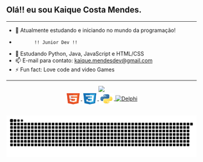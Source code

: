 ## Olá!! eu sou Kaique Costa Mendes.

------------------------------------------------------------------
- 🔭 Atualmente estudando e iniciando no mundo da programação!
-            !! Junior Dev !!
- 🌱 Estudando Python, Java, JavaScript e HTML/CSS 
- 📫 E-mail para contato: kaique.mendesdev@gmail.com
- ⚡ Fun fact: Love code and video Games
 ------------------------------------------------------------------
 <div align="center">
  <a href="https://github.com/KaiqueMends">
  <img height="150em" src="https://github-readme-stats.vercel.app/api/top-langs/?username=KaiqueMends&amp;layout=compact&amp;langs_count=7&amp;theme=tokyonight"/>
<div style="display-inline_block">   
<img align="center" alt="HTML" height="30" width="40" src="https://raw.githubusercontent.com/devicons/devicon/master/icons/html5/html5-original.svg" style="max-width: 100%;">
<img align="center" alt="CSS" height="30" width="40" src="https://raw.githubusercontent.com/devicons/devicon/master/icons/css3/css3-original.svg" style="max-width: 100%;">
<img align="center" alt="Python" height="30" width="40" src="https://raw.githubusercontent.com/devicons/devicon/master/icons/python/python-original.svg" style="max-width: 100%;">
 <img  align="center" alt="Delphi" height="30" width="30" src="https://img.icons8.com/officel/48/000000/delphi-ide.png"/>
 </div>
</div> 
   
   ##
   
 <img src="https://github.com/KaiqueMends/KaiqueMends/raw/output/github-contribution-grid-snake.svg" alt="Snake animation" style="max-width: 100%;">
